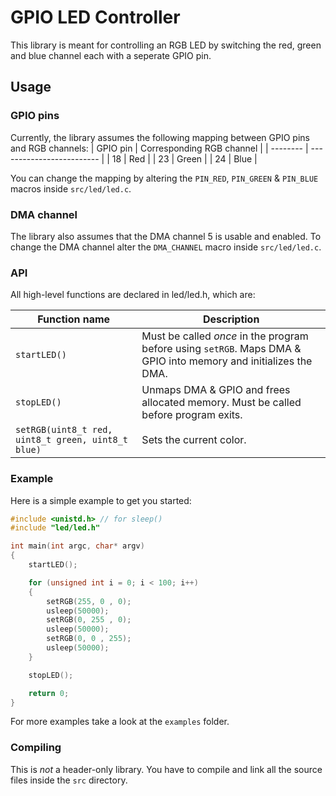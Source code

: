 # GPIO LED Controller
This library is meant for controlling an RGB LED by switching the red, green and blue channel each with a seperate GPIO pin.


## Usage

### GPIO pins
Currently, the library assumes the following mapping between GPIO pins and RGB channels:
| GPIO pin | Corresponding RGB channel |
| -------- | ------------------------- |
| 18       | Red                       |
| 23       | Green                     |
| 24       | Blue                      |

You can change the mapping by altering the `PIN_RED`, `PIN_GREEN` & `PIN_BLUE` macros inside `src/led/led.c`.

### DMA channel
The library also assumes that the DMA channel 5 is usable and enabled. To change the DMA channel alter the `DMA_CHANNEL` macro inside `src/led/led.c`.

### API
All high-level functions are declared in led/led.h, which are:

| Function name     | Description   |
| ----------------- | ------------- |
| `startLED()`      | Must be called *once* in the program before using `setRGB`. Maps DMA & GPIO into memory and initializes the DMA. |
| `stopLED()`       | Unmaps DMA & GPIO and frees allocated memory. Must be called before program exits.  |
| `setRGB(uint8_t red, uint8_t green, uint8_t blue)` | Sets the current color. |

### Example
Here is a simple example to get you started:
```c
#include <unistd.h> // for sleep()
#include "led/led.h"

int main(int argc, char* argv)
{
    startLED();

    for (unsigned int i = 0; i < 100; i++)
    {
        setRGB(255, 0 , 0);
        usleep(50000);
        setRGB(0, 255 , 0);
        usleep(50000);
        setRGB(0, 0 , 255);
        usleep(50000);
    }

    stopLED();

    return 0;
}
```

For more examples take a look at the `examples` folder.

### Compiling
This is *not* a header-only library. You have to compile and link all the source files inside the `src` directory.